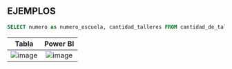## EJEMPLOS

```sql
SELECT numero as numero_escuela, cantidad_talleres FROM cantidad_de_talleres_por_escuela ORDER BY cantidad_talleres DESC
```

Tabla             |  Power BI
:-------------------------:|:-------------------------:
![image](https://github.com/AlejandroMorgante/ConectarIgualdad/assets/30799094/dc8970c9-f09a-4865-8393-a035ced66a79)  |  ![image](https://github.com/AlejandroMorgante/ConectarIgualdad/assets/30799094/8c370644-e5fa-41de-9015-9eb752f7e2c5)



 
